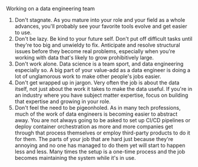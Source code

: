 Working on a data engineering team


1. Don't stagnate. As you mature into your role and your field as a whole advances, you'll probably see your favorite tools evolve and get easier to use. 
2. Don't be lazy. Be kind to your future self. Don't put off difficult tasks until they're too big and unwieldy to fix. Anticipate and resolve structural issues before they become real problems, especially when you're working with data that's likely to grow prohibitively large. 
3. Don't work alone. Data science is a team sport, and data engineering especially so. A big part of your value-add as a data engineer is doing a lot of unglamorous work to make other people's jobs easier. 
4. Don't get wrapped up in jargon. Very often the job is about the data itself, not just about the work it takes to make the data useful. If you're in an industry where you have subject matter expertise, focus on building that expertise and growing in your role.
5. Don't feel the need to be pigeonholed. As in many tech professions, much of the work of data engineers is becoming easier to abstract away. You are not always going to be asked to set up CI/CD pipelines or deploy container orchestration as more and more companies get through that process themselves or employ third-party products to do it for them. The parts of your job that are hard just because they're annoying and no one has managed to do them yet will start to happen less and less. Many times the setup is a one-time process and the job becomes maintaining the system while it's in use. 
